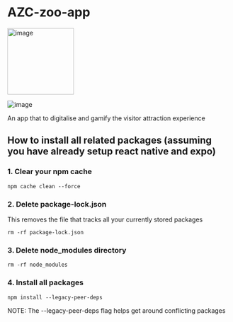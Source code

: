 # AZC-zoo-app
<img src="https://github.com/user-attachments/assets/f2241c49-95c6-4013-987b-dd8d3e3bd41b" alt="image" width="150"/>

![image](https://github.com/user-attachments/assets/c93d812d-c349-44d7-b9ae-d2ad5ee363ad)


An app that to digitalise and gamify the visitor attraction experience

## How to install all related packages (assuming you have already setup react native and expo)

### 1. Clear your npm cache

`npm cache clean --force`

 ### 2. Delete package-lock.json
 This removes the file that tracks all your currently stored packages 
 
`rm -rf package-lock.json`

 ### 3. Delete node_modules directory

`rm -rf node_modules`

### 4. Install all packages 

`npm install --legacy-peer-deps`

NOTE: The --legacy-peer-deps flag helps get around conflicting packages


